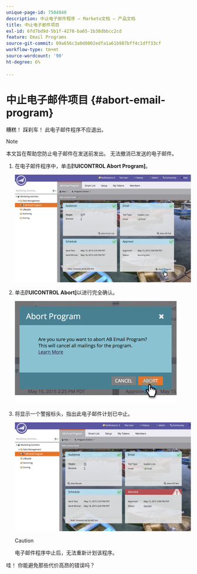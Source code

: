 ```yaml
---
unique-page-id: 7504840
description: 中止电子邮件程序 — Marketo文档 — 产品文档
title: 中止电子邮件项目
exl-id: 6fd7bd9d-5b1f-4278-ba65-1b38dbbcc2cd
feature: Email Programs
source-git-commit: 09a656c3a0d0002edfa1a61b987bff4c1dff33cf
workflow-type: tm+mt
source-wordcount: '90'
ht-degree: 6%

---
```


# 中止电子邮件项目 {#abort-email-program}

糟糕！ 踩刹车！ 此电子邮件程序不应退出。

>[!NOTE]
>
>本文旨在帮助您防止电子邮件在发送前发出。 无法撤消已发送的电子邮件。

1. 在电子邮件程序中，单击&#x200B;**[!UICONTROL Abort Program]**。

   ![](assets/dashboardleads.jpg)

1. 单击&#x200B;**[!UICONTROL Abort]**&#x200B;以进行完全确认。

   ![](assets/image2015-5-20-15-3a24-3a35.png)

1. 将显示一个警报标头，指出此电子邮件计划已中止。

   ![](assets/dashboardleadchange2.jpg)

   >[!CAUTION]
   >
   >电子邮件程序中止后，无法重新计划该程序。

哇！ 你能避免那些代价高昂的错误吗？
